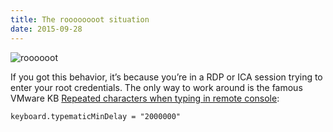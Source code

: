 ```yaml
---
title: The roooooooot situation
date: 2015-09-28
---
```



![roooooot](/img/roooooot.png)

If you got this behavior, it’s because you’re in a RDP or ICA session trying to enter your root credentials. The only way to work around is the famous VMware KB [Repeated characters when typing in remote console](http://kb.vmware.com/kb/196):

```
keyboard.typematicMinDelay = "2000000"
```
